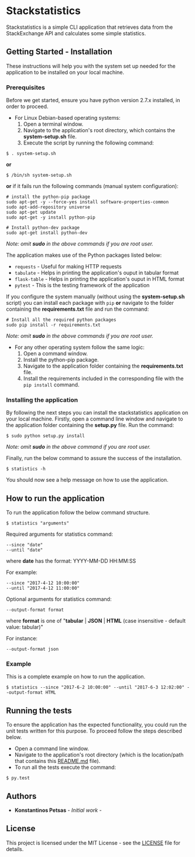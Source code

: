 # Stackstatistics

Stackstatistics is a simple CLI application that retrieves data from the StackExchange API and calculates some simple statistics.

## Getting Started - Installation

These instructions will help you with the system set up needed for the application to be installed on your local machine.

### Prerequisites

Before we get started, ensure you have python version 2.7.x installed, in order to proceed.

- For Linux Debian-based operating systems:
  1) Open a terminal window.
  2) Navigate to the application's root directory, which contains the **system-setup.sh** file.
  3) Execute the script by running the following command:
```
$ . system-setup.sh
```
**or**
```
$ /bin/sh system-setup.sh
```
**or** if it fails run the following commands (manual system configuration):
```
# install the python-pip package
sudo apt-get -y --force-yes install software-properties-common
sudo apt-add-repository universe
sudo apt-get update
sudo apt-get -y install python-pip

# Install python-dev package
sudo apt-get install python-dev
```
*Note: omit **sudo** in the above commands if you are root user.*

The application makes use of the Python packages listed below:
- `requests` - Useful for making HTTP requests
- `tabulate` - Helps in printing the application's ouput in tabular format
- `flask-table` - Helps in printing the application's ouput in HTML format
- `pytest` - This is the testing framework of the application

If you configure the system manually (without using the **system-setup.sh** script) you can install each package with `pip` **or** navigate to the folder containing the **requirements.txt** file and run the command:
```
# Install all the required python packages
sudo pip install -r requirements.txt
```
*Note: omit **sudo** in the above commands if you are root user.*

- For any other operating system follow the same logic:
  1) Open a command window.
  2) Install the python-pip package.
  3) Navigate to the application folder containing the **requirements.txt** file.
  4) Install the requirements included in the corresponding file with the `pip install` command.

### Installing the application

By following the next steps you can install the stackstatistics application on your local machine. Firstly, open a command line window and navigate to the application folder containing the **setup.py** file. Run the command:
```
$ sudo python setup.py install
```
*Note: omit **sudo** in the above command if you are root user.*

Finally, run the below command to assure the success of the installation.
```
$ statistics -h
```
You should now see a help message on how to use the application.

## How to run the application

To run the application follow the below command structure.
```
$ statistics "arguments"
```

Required arguments for statistics command:
```
--since "date"
--until "date"
```
where **date** has the format: YYYY-MM-DD HH:MM:SS

For example:
```
--since "2017-4-12 10:00:00"
--until "2017-4-12 11:00:00"
```

Optional arguments for statistics command:
```
--output-format format
```
where **format** is one of "**tabular** | **JSON** | **HTML** (case insensitive - default value: tabular)"

For instance:
```
--output-format json
```

### Example

This is a complete example on how to run the application.
```
$ statistics --since "2017-6-2 10:00:00" --until "2017-6-3 12:02:00" --output-format HTML
```

## Running the tests

To ensure the application has the expected functionality, you could run the unit tests written for this purpose. To proceed follow the steps described below.

- Open a command line window.
- Navigate to the application's root directory (which is the location/path that contains this [README.md](README.md) file).
- To run all the tests execute the command:

```
$ py.test
```


## Authors

* **Konstantinos Petsas** - *Initial work* -

## License

This project is licensed under the MIT License - see the [LICENSE](LICENSE) file for details.

